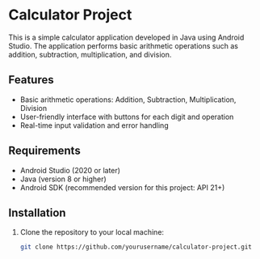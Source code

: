# Calculator Project

This is a simple calculator application developed in Java using Android Studio. The application performs basic arithmetic operations such as addition, subtraction, multiplication, and division.

## Features

- Basic arithmetic operations: Addition, Subtraction, Multiplication, Division
- User-friendly interface with buttons for each digit and operation
- Real-time input validation and error handling

## Requirements

- Android Studio (2020 or later)
- Java (version 8 or higher)
- Android SDK (recommended version for this project: API 21+)

## Installation

1. Clone the repository to your local machine:
   ```bash
   git clone https://github.com/yourusername/calculator-project.git
